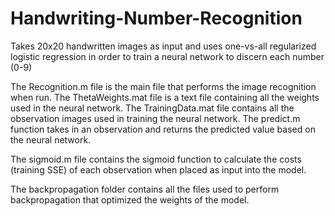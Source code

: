 # Handwriting-Number-Recognition
Takes 20x20 handwritten images as input and uses one-vs-all regularized logistic regression in order to train a neural network to discern each number (0-9)

The Recognition.m file is the main file that performs the image recognition when run.
The ThetaWeights.mat file is a text file containing all the weights used in the neural network.
The TrainingData.mat file contains all the observation images used in training the neural network.
The predict.m function takes in an observation and returns the predicted value based on the neural network.

The sigmoid.m file contains the sigmoid function to calculate the costs (training SSE) of each observation when placed as input into the model.

The backpropagation folder contains all the files used to perform backpropagation that optimized the weights of the model.
